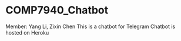 # COMP7940_Chatbot
Member: Yang Li, Zixin Chen
This is a chatbot for Telegram
Chatbot is hosted on Heroku

